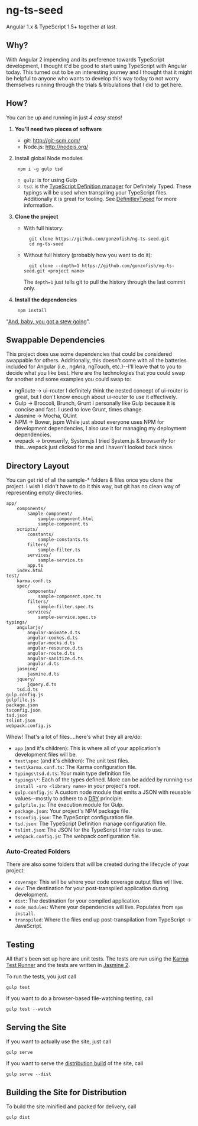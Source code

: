 # ng-ts-seed

Angular 1.x & TypeScript 1.5+ together at last.

## Why?

With Angular 2 impending and its preference towards TypeScript development, I thought it'd be good to start using TypeScript with Angular
today. This turned out to be an interesting journey and I thought that it might be helpful to anyone who wants to develop this way today to
not worry themselves running through the trials & tribulations that I did to get here.

## How?

You can be up and running in just *4 easy steps*!

1. **You'll need two pieces of software**

	- git: http://git-scm.com/
	- Node.js: http://nodejs.org/

2. Install global Node modules

		npm i -g gulp tsd

	- `gulp`: is for using Gulp
	- `tsd`: is the [TypeScript Definition manager](http://definitelytyped.org/tsd/) for Definitely Typed. These typings will be used when transpiling your TypeScript files. Additionally it is great for tooling. See [DefinitleyTyped](http://definitelytyped.org/) for more information.

3. **Clone the project**

	- With full history:

        	git clone https://github.com/gonzofish/ng-ts-seed.git
	        cd ng-ts-seed
	- Without full history (probably how you want to do it):

	        git clone --depth=1 https://github.com/gonzofish/ng-ts-seed.git <project name>

	    The `depth=1` just tells git to pull the history through the last commit only.

4. **Install the dependencies**

		npm install

"[And, baby, you got a stew going](https://www.youtube.com/watch?v=Sr2PlqXw03Y)".

## Swappable Dependencies

This project does use some dependencies that could be considered swappable for others. Additionally, this doesn't come with all the
batteries included for Angular (i.e., ngAria, ngTouch, etc.)--I'll leave that to you to decide what you like best. Here are the
technologies that you could swap for another and some examples you could swap to:

- ngRoute -> ui-router
    I definitely think the nested concept of ui-router is great, but I don't know enough about ui-router to use it effectively.
- Gulp -> Broccoli, Brunch, Grunt
    I personally like Gulp because it is concise and fast. I used to love Grunt, times change.
- Jasmine -> Mocha, QUint
- NPM -> Bower, jspm
    While just about everyone uses NPM for development dependencies, I also use it for managing my deployment dependencies.
- wepack -> browserify, System.js
    I tried System.js & browserify for this...wepack just clicked for me and I haven't looked back since.

## Directory Layout

You can get rid of all the sample-* folders & files once you clone the project. I wish I didn't have to do it this way, but git has no clean way of representing empty directories.

	app/
		components/
			sample-component/
				sample-component.html
				sample-component.ts
		scripts/
			constants/
				sample-constants.ts
			filters/
				sample-filter.ts
			services/
				sample-service.ts
			app.ts
		index.html
	test/
		karma.conf.ts
		spec/
			components/
				sample-component.spec.ts
			filters/
				sample-filter.spec.ts
			services/
				sample-service.spec.ts
    typings/
        angularjs/
            angular-animate.d.ts
            angular-cookes.d.ts
            angular-mocks.d.ts
            angular-resource.d.ts
            angular-route.d.ts
            angular-sanitize.d.ts
            angular.d.ts
        jasmine/
            jasmine.d.ts
        jquery/
            jquery.d.ts
        tsd.d.ts
	gulp.config.js
	gulpfile.js
	package.json
	tsconfig.json
	tsd.json
	tslint.json
	webpack.config.js

Whew! That's a lot of files....here's what they all are/do:

- `app` (and it's children): This is where all of your application's development files will be.
- `test\spec` (and it's children): The unit test files.
- `test\karma.conf.ts`: The Karma configuration file.
- `typings\tsd.d.ts`: Your main type definition file.
- `typings\*`: Each of the types defined. More can be added by running `tsd install -sro <library name>` in your project's root. 
- `gulp.config.js`: A custom node module that emits a JSON with reusable values--mostly to adhere to a [DRY](https://en.wikipedia.org/wiki/Don%27t_repeat_yourself) principle.
- `gulpfile.js`: The execution module for Gulp.
- `package.json`: Your project's NPM package file.
- `tsconfig.json`: The TypeScript configuration file.
- `tsd.json`: The TypeScript Definition manage configuration file.
- `tslint.json`: The JSON for the TypeScript linter rules to use.
- `webpack.config.js`:  The webpack configuration file.

### Auto-Created Folders

There are also some folders that will be created during the lifecycle of your project:

- `coverage`: This will be where your code coverage output files will live.
- `dev`: The destination for your post-transpiled application during development. 
- `dist`: The destination for your compiled application.
- `node_modules`: Where your dependencies will live. Populates from `npm install`.
- `transpiled`: Where the files end up post-transpilation from TypeScript -> JavaScript.

## Testing

All that's been set up here are unit tests. The tests are run using the [Karma Test Runner](http://karma-runner.github.io/0.13/index.html) and the tests are written in [Jasmine 2](http://jasmine.github.io/2.3/introduction.html).

To run the tests, you just call

	gulp test

If you want to do a browser-based file-watching testing, call

	gulp test --watch

## Serving the Site

If you want to actually use the site, just call

	gulp serve

If you want to serve the [distribution build](#building-the-site-for-distribution) of the site, call

	gulp serve --dist

## Building the Site for Distribution

To build the site minified and packed for delivery, call

	gulp dist